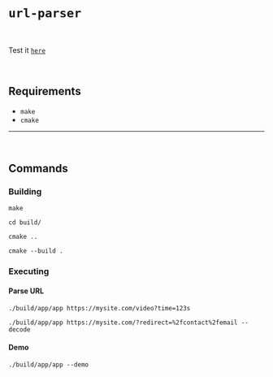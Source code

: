 # `url-parser`

<br>

Test it [`here`](https://onlinegdb.com/QVoT6W7_-)

<br>

## Requirements

- `make`
- `cmake`

---

<br>

## Commands

### Building

```console
make
```

```console
cd build/
```

```console
cmake ..
```

```console
cmake --build .
```

### Executing

#### Parse URL

```console
./build/app/app https://mysite.com/video?time=123s
```

```console
./build/app/app https://mysite.com/?redirect=%2fcontact%2femail --decode
```

#### Demo

```console
./build/app/app --demo
```
